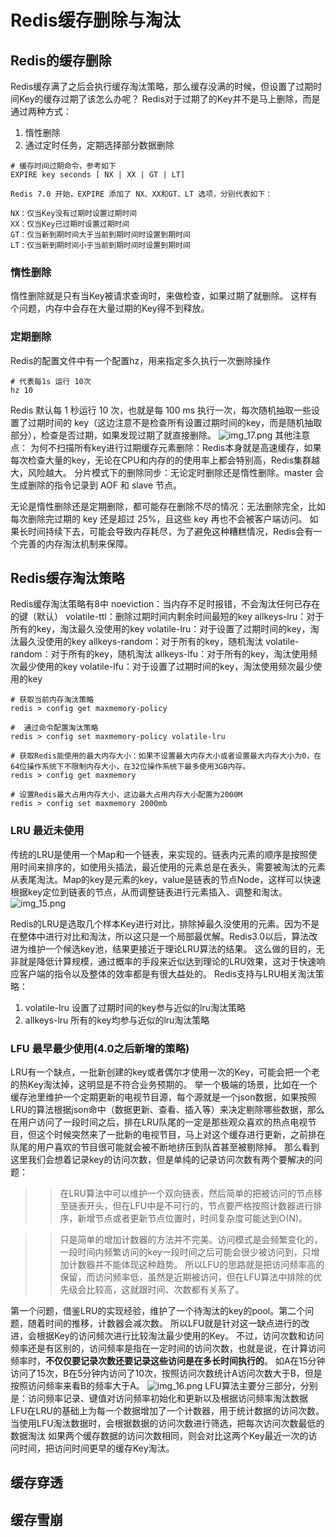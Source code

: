 # Redis缓存删除与淘汰
## Redis的缓存删除
Redis缓存满了之后会执行缓存淘汰策略，那么缓存没满的时候，但设置了过期时间Key的缓存过期了该怎么办呢？
Redis对于过期了的Key并不是马上删除，而是通过两种方式：
1. 惰性删除
2. 通过定时任务，定期选择部分数据删除

```
# 缓存时间过期命令，参考如下
EXPIRE key seconds [ NX | XX | GT | LT] 

Redis 7.0 开始，EXPIRE 添加了 NX、XX和GT、LT 选项，分别代表如下：

NX：仅当Key没有过期时设置过期时间
XX：仅当Key已过期时设置过期时间
GT：仅当新到期时间大于当前到期时间时设置到期时间
LT：仅当新到期时间小于当前到期时间时设置到期时间
```
### 惰性删除
惰性删除就是只有当Key被请求查询时，来做检查，如果过期了就删除。
这样有个问题，内存中会存在大量过期的Key得不到释放。

### 定期删除
Redis的配置文件中有一个配置hz，用来指定多久执行一次删除操作
```
# 代表每1s 运行 10次
hz 10
```
Redis 默认每 1 秒运行 10 次，也就是每 100 ms 执行一次，每次随机抽取一些设置了过期时间的 key（这边注意不是检查所有设置过期时间的key，而是随机抽取部分），检查是否过期，如果发现过期了就直接删除。
![img_17.png](img_17.png)
其他注意点：
为何不扫描所有key进行过期缓存元素删除：Redis本身就是高速缓存，如果每次检查大量的key，无论在CPU和内存的的使用率上都会特别高，Redis集群越大，风险越大。
分片模式下的删除同步：无论定时删除还是惰性删除。master 会生成删除的指令记录到 AOF 和 slave 节点。

无论是惰性删除还是定期删除，都可能存在删除不尽的情况：无法删除完全，比如每次删除完过期的 key 还是超过 25%，且这些 key 再也不会被客户端访问。
如果长时间持续下去，可能会导致内存耗尽，为了避免这种糟糕情况，Redis会有一个完善的内存淘汰机制来保障。

## Redis缓存淘汰策略
Redis缓存淘汰策略有8中
noeviction：当内存不足时报错，不会淘汰任何已存在的键（默认）
volatile-ttl：删除过期时间内剩余时间最短的key
allkeys-lru：对于所有的key，淘汰最久没使用的key
volatile-lru：对于设置了过期时间的key，淘汰最久没使用的key
allkeys-random：对于所有的key，随机淘汰
volatile-random：对于所有的key，随机淘汰
allkeys-lfu：对于所有的key，淘汰使用频次最少使用的key
volatile-lfu：对于设置了过期时间的key，淘汰使用频次最少使用的key

```
# 获取当前内存淘汰策略
redis > config get maxmemory-policy

#  通过命令配置淘汰策略
redis > config set maxmemory-policy volatile-lru

# 获取Redis能使用的最大内存大小：如果不设置最大内存大小或者设置最大内存大小为0，在64位操作系统下不限制内存大小，在32位操作系统下最多使用3GB内存。
redis > config get maxmemory

# 设置Redis最大占用内存大小，这边最大占用内存大小配置为2000M
redis > config set maxmemory 2000mb
```

### LRU 最近未使用
传统的LRU是使用一个Map和一个链表，来实现的。链表内元素的顺序是按照使用时间来排序的，如使用头插法，最近使用的元素总是在表头，需要被淘汰的元素从表尾淘汰。Map的key是元素的key，value是链表的节点Node，这样可以快速根据key定位到链表的节点，从而调整链表进行元素插入、调整和淘汰。
![img_15.png](img_15.png)

Redis的LRU是选取几个样本Key进行对比，排除掉最久没使用的元素。因为不是在整体中进行对比和淘汰，所以这只是一个局部最优解。Redis3.0以后，算法改进为维护一个候选key池，结果更接近于理论LRU算法的结果。
这么做的目的，无非就是降低计算规模，通过概率的手段来近似达到理论的LRU效果，这对于快速响应客户端的指令以及整体的效率都是有很大益处的。
Redis支持与LRU相关淘汰策略：
1. volatile-lru 设置了过期时间的key参与近似的lru淘汰策略
2. allkeys-lru 所有的key均参与近似的lru淘汰策略
### LFU 最早最少使用(4.0之后新增的策略)
LRU有一个缺点，一批新创建的key或者偶尔才使用一次的Key，可能会把一个老的热Key淘汰掉，这明显是不符合业务预期的。
举一个极端的场景，比如在一个缓存池里维护一个定期更新的电视节目源，每个源就是一个json数据，如果按照LRU的算法根据json命中（数据更新、查看、插入等）来决定剔除哪些数据，那么在用户访问了一段时间之后，排在LRU队尾的一定是那些观众喜欢的热点电视节目，但这个时候突然来了一批新的电视节目，马上对这个缓存进行更新，之前排在队尾的用户喜欢的节目很可能就会被不断地挤压到队首甚至被剔除掉。
那么看到这里我们会想着记录key的访问次数，但是单纯的记录访问次数有两个要解决的问题：
>>在LRU算法中可以维护一个双向链表，然后简单的把被访问的节点移至链表开头，但在LFU中是不可行的，节点要严格按照计数器进行排序，新增节点或者更新节点位置时，时间复杂度可能达到O(N)。

>>只是简单的增加计数器的方法并不完美。访问模式是会频繁变化的，一段时间内频繁访问的key一段时间之后可能会很少被访问到，只增加计数器并不能体现这种趋势。
所以LFU的思路就是把访问频率高的保留，而访问频率低，虽然是近期被访问，但在LFU算法中排除的优先级会比较高，这就跟时间、次数都有关系了。

第一个问题，借鉴LRU的实现经验，维护了一个待淘汰的key的pool。第二个问题，随着时间的推移，计数器会减次数。
所以LFU就是针对这一缺点进行的改进，会根据Key的访问频次进行比较淘汰最少使用的Key。
不过，访问次数和访问频率还是有区别的，访问频率是指在一定时间的访问次数，也就是说，在计算访问频率时，**不仅仅要记录次数还要记录这些访问是在多长时间执行的**。
如A在15分钟访问了15次，B在5分钟内访问了10次，按照访问次数统计A访问次数大于B，但是按照访问频率来看B的频率大于A。
![img_16.png](img_16.png)
LFU算法主要分三部分，分别是：访问频率记录、键值对访问频率初始化和更新以及根据访问频率淘汰数据
LFU在LRU的基础上为每一个数据增加了一个计数器，用于统计数据的访问次数。
当使用LFU淘汰数据时，会根据数据的访问次数进行筛选，把每次访问次数最低的数据淘汰
如果两个缓存数据的访问次数相同，则会对比这两个Key最近一次的访问时间，把访问时间更早的缓存Key淘汰。


## 缓存穿透


## 缓存雪崩